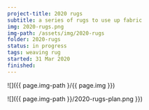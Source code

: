 ```yaml
---
project-title: 2020 rugs
subtitle: a series of rugs to use up fabric
img: 2020-rugs.png
img-path: /assets/img/2020-rugs
folder: 2020-rugs
status: in progress
tags: weaving rug
started: 31 Mar 2020
finished: 
---
```


![]({{ page.img-path }/{{ page.img }})

![]({{ page.img-path }}/2020-rugs-plan.png }})